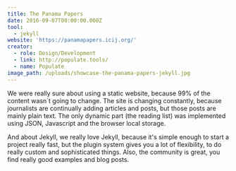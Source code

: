 ```yaml
---
title: The Panama Papers
date: 2016-09-07T00:00:00.000Z
tool:
  - jekyll
website: 'https://panamapapers.icij.org/'
creator:
  - role: Design/Development
  - link: http://populate.tools/
  - name: Populate
image_path: /uploads/showcase-the-panama-papers-jekyll.jpg
---
```



We were really sure about using a static website, because 99% of the content wasn&acute;t going to change. The site is changing constantly, because journalists are continually adding articles and posts, but those posts are mainly plain text. The only dynamic part (the reading list) was implemented using JSON, Javascript and the browser local storage.

And about Jekyll, we really love Jekyll, because it's simple enough to start a project really fast, but the plugin system gives you a lot of flexibility, to do really custom and sophisticated things. Also, the community is great, you find really good examples and blog posts.